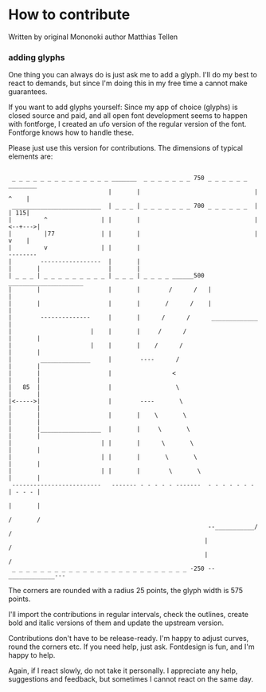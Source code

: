 # How to contribute
Written by original Mononoki author Matthias Tellen

### adding glyphs

One thing you can always do is just ask me to add a glyph. I'll do my best to react to demands, but since I'm doing this in my free time a cannot make guarantees.

If you want to add glyphs yourself: Since my app of choice (glyphs) is closed source and paid, and all open font development seems to happen with fontforge, I created an ufo version of the regular version of the font. Fontforge knows how to handle these.

Please just use this version for contributions. The dimensions of typical elements are:
```              

 _ _ _ _ _ _ _ _ _ _ _ _ _ _ _______  _ _ _ _ _ _ _ 750 _ _ _ _ _ _   ________
                            |       |                                |   ^    |
 _________________________  | _ _ _ | _ _ _ _ _ _ _ 700 _ _ _ _ _ _  |   | 115|
|         ^               | |       |                                |<--+--->| 
|         |77             | |       |                                |   v    |
|         v               | |       |                                 --------
|        -----------------  |       |
|       |                   |       |
| _ _ _ | _ _ _ _ _ _ _ _ _ | _ _ _ | _ _ _ _ ______500  _____________________ 
|       |                   |       |        /      /   |                     |  
|       |                   |       |       /      /    |                     |
|        --------------     |       |      /      /      _____________        |
|                      |    |       |     /      /                    |       |
|                      |    |       |    /      /                     |       |
|        ______________     |        ----      /                      |       |
|       |                   |                 <                       |       |
|   85  |                   |                  \                      |       |
|<----->|                   |        ----       \                     |       |
|       |                   |       |    \       \                    |       |
|       |_________________  |       |     \       \                   |       |
|                         | |       |      \       \                  |       |
|                         | |       |       \       \                 |       |
|                         | |       |        \       \                |       |
 -------------------------   ------- - - - - - -------  - - - - - - - | - - - |
                                                                      |       |
                                                                      /       /
                                                        --___________/       /
                                                       |                    /
                                                       |                   /
 _ _ _ _ _ _ _ _ _ _ _ _ _ _ _ _ _ _ _ _ _ _ _ _ _ -250 --_____________---

```

The corners are rounded with a radius 25 points, the glyph width is 575 points.

I'll import the contributions in regular intervals, check the outlines, create bold and italic versions of them and update the upstream version. 

Contributions don't have to be release-ready. I'm happy to adjust curves, round the corners etc. If you need help, just ask. Fontdesign is fun, and I'm happy to help.



Again, if I react slowly, do not take it personally. I appreciate any help, suggestions and feedback, but sometimes I cannot react on the same day. 
